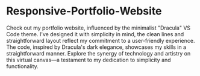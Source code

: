 # Responsive-Portfolio-Website
Check out my portfolio website, influenced by the minimalist "Dracula" VS Code theme. I've designed it with simplicity in mind, the clean lines and straightforward layout reflect my commitment to a user-friendly experience. The code, inspired by Dracula's dark elegance, showcases my skills in a straightforward manner. Explore the synergy of technology and artistry on this virtual canvas—a testament to my dedication to simplicity and functionality.
